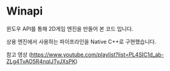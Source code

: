 # Winapi

윈도우 API를 통해 2D게임 엔진을 만들어 본 코드 입니다.<br>

상용 엔진에서 사용하는 파이프라인을 Native C++로 구현했습니다.<br>

참고 영상 (https://www.youtube.com/playlist?list=PL4SIC1d_ab-ZLg4TvAO5R4nqlJTyJXsPK)
